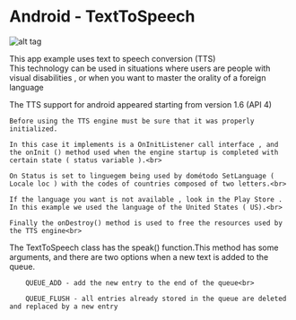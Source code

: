 **Android** - TextToSpeech
==================================================

![alt tag](http://appcrawlr.com/thumbs/app/icon/69/3100769.png)

This app example uses text to speech conversion (TTS) <br>
This technology can be used in situations where users are people with visual disabilities , or when you want to master the orality of a foreign language <br>

The TTS support for android appeared starting from version 1.6 (API 4)<br>

		
	Before using the TTS engine must be sure that it was properly initialized.
	
	In this case it implements is a OnInitListener call interface , and the onInit () method used when the engine startup is completed with certain state ( status variable ).<br>
	
	On Status is set to linguegem being used by dométodo SetLanguage ( Locale loc ) with the codes of countries composed of two letters.<br>
	
	If the language you want is not available , look in the Play Store . In this example we used the language of the United States ( US).<br>
	
	Finally the onDestroy() method is used to free the resources used by the TTS engine<br>
	
	
The TextToSpeech class has the speak() function.This method has some arguments, and there are two options when a new text is added to the queue.<br>

		QUEUE_ADD - add the new entry to the end of the queue<br>
		
		QUEUE_FLUSH - all entries already stored in the queue are deleted and replaced by a new entry
